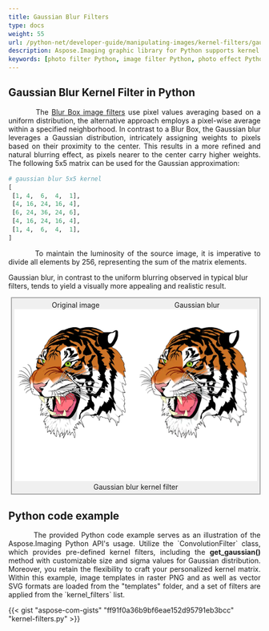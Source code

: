 ```yaml
---
title: Gaussian Blur Filters
type: docs
weight: 55
url: /python-net/developer-guide/manipulating-images/kernel-filters/gaussian-blur-filter/
description: Aspose.Imaging graphic library for Python supports kernel filters such Gaussian Blur as well as custom kernels.
keywords: [photo filter Python, image filter Python, photo effect Python, kernel filter, blur image, blur filter, Gaussian blur, kernel matrix, convolution operation, custom kernel filter]
---
```


## Gaussian Blur Kernel Filter in Python

<p align='justify'>
&nbsp;&nbsp;&nbsp;&nbsp;&nbsp;&nbsp;&nbsp;&nbsp;
The <a href="../blur-filter/">Blur Box image filters</a> use pixel values averaging based on a uniform distribution, the alternative approach employs a pixel-wise average within a specified neighborhood. In contrast to a Blur Box, the Gaussian blur leverages a Gaussian distribution, intricately assigning weights to pixels based on their proximity to the center. This results in a more refined and natural blurring effect, as pixels nearer to the center carry higher weights. The following 5x5 matrix can be used for the Gaussian approximation:
</p>

```python
# gaussian blur 5x5 kernel
[
 [1, 4,  6,  4,  1],
 [4, 16, 24, 16, 4],
 [6, 24, 36, 24, 6],
 [4, 16, 24, 16, 4],
 [1, 4,  6,  4,  1],
]
```

<p align='justify'>
&nbsp;&nbsp;&nbsp;&nbsp;&nbsp;&nbsp;&nbsp;&nbsp;
To maintain the luminosity of the source image, it is imperative to divide all elements by 256, representing the sum of the matrix elements.

Gaussian blur, in contrast to the uniform blurring observed in typical blur filters, tends to yield a visually more appealing and realistic result.
</p>

<style>
   .frame {
    border: 2px solid darkgray;
    padding: 5px;
    margin: 10px 0 5px 5px;
    background: #f0f0f0;
    align-items: center;
   }
   .marginauto {
    margin: 10px auto 20px;
    display: block;
   }
   .frame figcaption {
    margin: 0 auto;
    display: flex;
    flex-direction: row;
    justify-content: center;
   }
   .container {
    display: flex;
    flex-direction: row;
    align-items: center;
    justify-content: space-around;
   }
</style>

<figure class="frame">
<div class="container">
    <div>
        <figcaption>Original image</figcaption>
    </div>
    <div>
        <figcaption>Gaussian blur</figcaption>
    </div>
</div>
<div class="container">
    <div>
        <img src="../template-vector-svg.webp" alt="Original vector image" width="793" />
    </div>
    <div>
        <img src="./gaussian-blur-kernel-filter.svg.webp" alt="Gaussian blur 5x5 kernel filter in Python" width="793" />
    </div>
</div>
<figcaption>Gaussian blur kernel filter</figcaption>
</figure>


## Python code example

<p align='justify'>
&nbsp;&nbsp;&nbsp;&nbsp;&nbsp;&nbsp;&nbsp;&nbsp;
The provided Python code example serves as an illustration of the Aspose.Imaging Python API's usage. Utilize the `ConvolutionFilter` class, which provides pre-defined kernel filters, including the <strong>get_gaussian()</strong> method with customizable size and sigma values for Gaussian distribution. Moreover, you retain the flexibility to craft your personalized kernel matrix. Within this example, image templates in raster PNG and as well as vector SVG formats are loaded from the "templates" folder, and a set of filters are applied from the `kernel_filters` list.
</p>

{{< gist "aspose-com-gists" "ff91f0a36b9bf6eae152d95791eb3bcc" "kernel-filters.py" >}}
